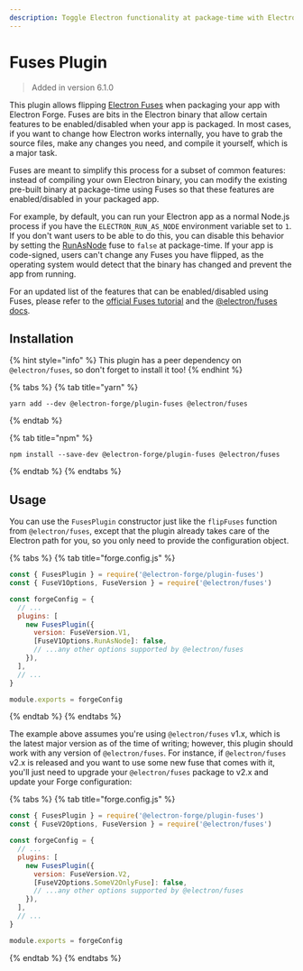 ```yaml
---
description: Toggle Electron functionality at package-time with Electron Fuses.
---
```


# Fuses Plugin

> Added in version 6.1.0

This plugin allows flipping [Electron Fuses](https://www.electronjs.org/docs/latest/tutorial/fuses) when packaging your app with Electron Forge. Fuses are bits in the Electron binary that allow certain features to be enabled/disabled when your app is packaged. In most cases, if you want to change how Electron works internally, you have to grab the source files, make any changes you need, and compile it yourself, which is a major task.

Fuses are meant to simplify this process for a subset of common features: instead of compiling your own Electron binary, you can modify the existing pre-built binary at package-time using Fuses so that these features are enabled/disabled in your packaged app.

For example, by default, you can run your Electron app as a normal Node.js process if you have the `ELECTRON_RUN_AS_NODE` environment variable set to `1`. If you don't want users to be able to do this, you can disable this behavior by setting the [RunAsNode](https://www.electronjs.org/docs/latest/tutorial/fuses#runasnode) fuse to `false` at package-time.  If your app is code-signed, users can't change any Fuses you have flipped, as the operating system would detect that the binary has changed and prevent the app from running.

For an updated list of the features that can be enabled/disabled using Fuses, please refer to the [official Fuses tutorial](https://www.electronjs.org/docs/latest/tutorial/fuses) and the [@electron/fuses docs](https://www.electronjs.org/docs/latest/tutorial/fuses).

## Installation

{% hint style="info" %}
This plugin has a peer dependency on `@electron/fuses`, so don't forget to install it too!
{% endhint %}

{% tabs %}
{% tab title="yarn" %}
```shell
yarn add --dev @electron-forge/plugin-fuses @electron/fuses
```
{% endtab %}

{% tab title="npm" %}
```shell
npm install --save-dev @electron-forge/plugin-fuses @electron/fuses
```
{% endtab %}
{% endtabs %}

## Usage

You can use the `FusesPlugin` constructor just like the `flipFuses` function from `@electron/fuses`, except that the plugin already takes care of the Electron path for you, so you only need to provide the configuration object.

{% tabs %}
{% tab title="forge.config.js" %}
```js
const { FusesPlugin } = require('@electron-forge/plugin-fuses')
const { FuseV1Options, FuseVersion } = require('@electron/fuses')

const forgeConfig = {
  // ...
  plugins: [
    new FusesPlugin({
      version: FuseVersion.V1,
      [FuseV1Options.RunAsNode]: false,
      // ...any other options supported by @electron/fuses
    }),
  ],
  // ...
}

module.exports = forgeConfig
```

{% endtab %}
{% endtabs %}

The example above assumes you're using `@electron/fuses` v1.x, which is the latest major version as of the time of writing; however, this plugin should work with any version of `@electron/fuses`. For instance, if `@electron/fuses` v2.x is released and you want to use some new fuse that comes with it, you'll just need to upgrade your `@electron/fuses` package to v2.x and update your Forge configuration:

{% tabs %}
{% tab title="forge.config.js" %}
```js
const { FusesPlugin } = require('@electron-forge/plugin-fuses')
const { FuseV2Options, FuseVersion } = require('@electron/fuses')

const forgeConfig = {
  // ...
  plugins: [
    new FusesPlugin({
      version: FuseVersion.V2,
      [FuseV2Options.SomeV2OnlyFuse]: false,
      // ...any other options supported by @electron/fuses
    }),
  ],
  // ...
}

module.exports = forgeConfig
```

{% endtab %}
{% endtabs %}

